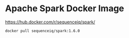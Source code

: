 # Apache Spark Docker Image

https://hub.docker.com/r/sequenceiq/spark/

```
docker pull sequenceiq/spark:1.6.0
```
